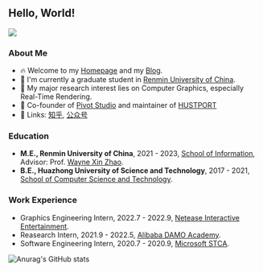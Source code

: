 ## Hello, World!

[![](https://s2.loli.net/2022/07/18/QvGk8dTwP2O3DA7.jpg)](https://github.com/Zilize/V-PathTracer)

### About Me

- 🔥 Welcome to my [Homepage](https://czshang.cn) and my [Blog](https://moecode.com).
- 🤗 I'm currently a graduate student in [Renmin University of China](https://www.ruc.edu.cn).
- 🔭 My major research interest lies on Computer Graphics, especially Real-Time Rendering.
- 💪 Co-founder of [Pivot Studio](https://pivotstudio.cn) and maintainer of [HUSTPORT](https://hustport.com)
- 🍑 Links: [知乎](https://www.zhihu.com/people/zhenbomy), [公众号](https://mp.weixin.qq.com/s/R_v2zkv9VR5pM1K-RUmt8A)

### Education

- **M.E., Renmin University of China**, 2021 - 2023, [School of Information](http://info.ruc.edu.cn/), Advisor: Prof. [Wayne Xin Zhao](http://aibox.ruc.edu.cn/batmanfly).
- **B.E., Huazhong University of Science and Technology**, 2017 - 2021, [School of Computer Science and Technology](http://cs.hust.edu.cn/).

### Work Experience

- Graphics Engineering Intern, 2022.7 - 2022.9, [Netease Interactive Entertainment](http://game.163.com/).
- Reasearch Intern, 2021.9 - 2022.5, [Alibaba DAMO Academy](https://damo.alibaba.com/).
- Software Engineering Intern, 2020.7 - 2020.9, [Microsoft STCA](https://www.microsoft.com/zh-cn/ard/aboutus/teams-STCA).

![Anurag's GitHub stats](https://github-readme-stats.vercel.app/api?username=Zilize&show_icons=true)
